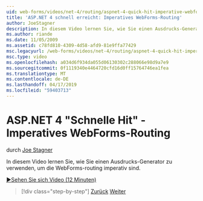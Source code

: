```yaml
---
uid: web-forms/videos/net-4/routing/aspnet-4-quick-hit-imperative-webforms-routing
title: 'ASP.NET 4 schnell erreicht: Imperatives WebForms-Routing'
author: JoeStagner
description: In diesem Video lernen Sie, wie Sie einen Ausdrucks-Generator zu verwenden, um die WebForms-routing imperativ sind.
ms.author: riande
ms.date: 11/05/2009
ms.assetid: c78fd810-4309-4d58-afd9-81e9ffa77429
msc.legacyurl: /web-forms/videos/net-4/routing/aspnet-4-quick-hit-imperative-webforms-routing
msc.type: video
ms.openlocfilehash: a034d6f934da055d06130302c288066e98d9a7e9
ms.sourcegitcommit: 0f1119340e4464720cfd16d0ff15764746ea1fea
ms.translationtype: MT
ms.contentlocale: de-DE
ms.lasthandoff: 04/17/2019
ms.locfileid: "59403713"
---
```

# <a name="aspnet-4-quick-hit---imperative-webforms-routing"></a>ASP.NET 4 "Schnelle Hit" - Imperatives WebForms-Routing

durch [Joe Stagner](https://github.com/JoeStagner)

In diesem Video lernen Sie, wie Sie einen Ausdrucks-Generator zu verwenden, um die WebForms-routing imperativ sind. 

[&#9654;Sehen Sie sich Video (12 Minuten)](https://channel9.msdn.com/Blogs/ASP-NET-Site-Videos/aspnet-4-quick-hit-imperative-webforms-routing)

> [!div class="step-by-step"]
> [Zurück](aspnet-4-quick-hit-permanent-redirect.md)
> [Weiter](aspnet-4-quick-hit-declarative-webforms-routing.md)
